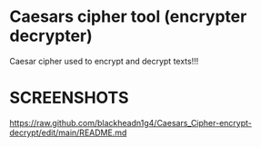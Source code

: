 # Caesars cipher tool (encrypter decrypter)
Caesar cipher used to encrypt and decrypt texts!!!

# SCREENSHOTS
https://raw.github.com/blackheadn1g4/Caesars_Cipher-encrypt-decrypt/edit/main/README.md
